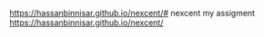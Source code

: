 https://hassanbinnisar.github.io/nexcent/# nexcent
my assigment
 https://hassanbinnisar.github.io/nexcent/
